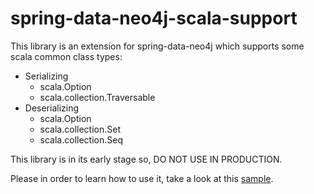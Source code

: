 spring-data-neo4j-scala-support
===============================

This library is an extension for spring-data-neo4j which supports some scala common class types:
  + Serializing
    * scala.Option
    * scala.collection.Traversable
  + Deserializing
    * scala.Option
    * scala.collection.Set
    * scala.collection.Seq

This library is in its early stage so, DO NOT USE IN PRODUCTION.

Please in order to learn how to use it, take a look at this [sample](https://github.com/glerchundi/spring-data-neo4j-scala-support-sample/).

